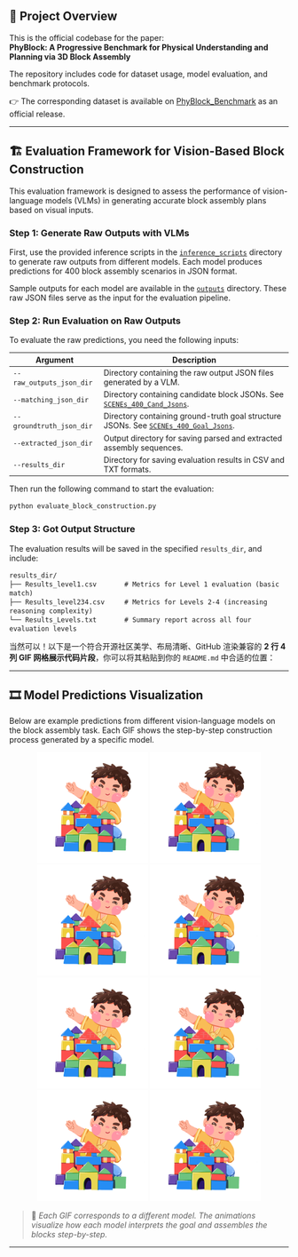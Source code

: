 ## 📌 Project Overview

This is the official codebase for the paper:  
**PhyBlock: A Progressive Benchmark for Physical Understanding and Planning via 3D Block Assembly**

The repository includes code for dataset usage, model evaluation, and benchmark protocols.

👉 The corresponding dataset is available on [PhyBlock_Benchmark](https://huggingface.co/datasets/PhyBlock/PhyBlock_Benchmark) as an official release.

---

## 🏗️ Evaluation Framework for Vision-Based Block Construction

This evaluation framework is designed to assess the performance of vision-language models (VLMs) in generating accurate block assembly plans based on visual inputs.

### Step 1: Generate Raw Outputs with VLMs

First, use the provided inference scripts in the [`inference_scripts`](https://github.com/PhyBlock/PhyBlock/tree/main/inference_scripts) directory to generate raw outputs from different models. Each model produces predictions for 400 block assembly scenarios in JSON format.

Sample outputs for each model are available in the [`outputs`](https://github.com/PhyBlock/PhyBlock/tree/main/outputs) directory. These raw JSON files serve as the input for the evaluation pipeline.



### Step 2: Run Evaluation on Raw Outputs

To evaluate the raw predictions, you need the following inputs:

| Argument                 | Description                                                                                                                                                       |
| ------------------------ | ----------------------------------------------------------------------------------------------------------------------------------------------------------------- |
| `--raw_outputs_json_dir` | Directory containing the raw output JSON files generated by a VLM.                                                                                                |
| `--matching_json_dir`    | Directory containing candidate block JSONs. See [`SCENEs_400_Cand_Jsons`](https://github.com/PhyBlock/PhyBlock/tree/main/data/SCENEs_400_Cand_Jsons).             |
| `--groundtruth_json_dir` | Directory containing ground-truth goal structure JSONs. See [`SCENEs_400_Goal_Jsons`](https://github.com/PhyBlock/PhyBlock/tree/main/data/SCENEs_400_Goal_Jsons). |
| `--extracted_json_dir`   | Output directory for saving parsed and extracted assembly sequences.                                                                                              |
| `--results_dir`          | Directory for saving evaluation results in CSV and TXT formats.                                                                                                   |

Then run the following command to start the evaluation:

```bash
python evaluate_block_construction.py
```


### Step 3: Got Output Structure

The evaluation results will be saved in the specified `results_dir`, and include:

```
results_dir/
├── Results_level1.csv       # Metrics for Level 1 evaluation (basic match)
├── Results_level234.csv     # Metrics for Levels 2-4 (increasing reasoning complexity)
└── Results_Levels.txt       # Summary report across all four evaluation levels
```



当然可以！以下是一个符合开源社区美学、布局清晰、GitHub 渲染兼容的 **2 行 4 列 GIF 网格展示代码片段**，你可以将其粘贴到你的 `README.md` 中合适的位置：

---

## 🎞️ Model Predictions Visualization

Below are example predictions from different vision-language models on the block assembly task. Each GIF shows the step-by-step construction process generated by a specific model.

<p align="center">
  <img src="Imgs/blocking.gif" width="200" />
  <img src="Imgs/blocking.gif" width="200" />
  <img src="Imgs/blocking.gif" width="200" />
  <img src="Imgs/blocking.gif" width="200" />
  <br>
  <img src="Imgs/blocking.gif" width="200" />
  <img src="Imgs/blocking.gif" width="200" />
  <img src="Imgs/blocking.gif" width="200" />
  <img src="Imgs/blocking.gif" width="200" />
</p>

> 📌 *Each GIF corresponds to a different model. The animations visualize how each model interprets the goal and assembles the blocks step-by-step.*

---



